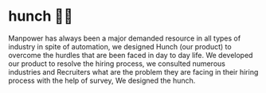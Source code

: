 # hunch 🙋‍♂️
Manpower has always been a major demanded resource in all types of industry in spite of automation, we designed Hunch (our product) to overcome the hurdles that are been faced in day to day life. We developed our product to resolve the hiring process, we consulted numerous industries and Recruiters what are the problem they are facing in their hiring process with the help of survey, We designed the hunch. 
